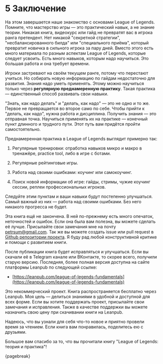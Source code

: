 # 5 Заключение

На этом завершается наше знакомство с основами League of Legends. Помните, что мастерство игры — это практический навык, а не знание теории. Никакая книга, видеокурс или гайд не превратят вас в игрока ранга претендент. Нет никакой "секретной стратегии", "несбалансированного билда" или "специального приёма", который превратит новичка в сильного игрока за пару дней. Вместо этого есть много материала по разным аспектам League of Legends, которые следует усвоить. Есть много навыков, которым надо научиться. Это большая работа и она требует времени.

Игроки застревают на своём текущем ранге, потому что перестают учиться. Но собирать новую информацию по гайдам недостаточно для развития. Знания надо уметь применять. Этому можно научиться только через **регулярную преднамеренную практику**. Такая практика — единственный способ развивать свои навыки.

"Знать, как надо делать" и "делать, как надо" — это не одно и то же. Первое не превращается во второе само по себе. Чтобы прийти к "делать, как надо", нужна работа и дисциплина. Получить знания — это отправная точка. Научиться применять их на практике — конечный пункт длинного и трудного пути. Этот путь вам придётся пройти самостоятельно.

Преднамеренная практика в League of Legends выглядит примерно так:

1. Регулярные тренировки: отработка навыков микро и макро в тренажёре, practice tool, либо в игре с ботами.

2. Регулярные рейтинговые игры.

3. Работа над своими ошибками: коучинг или самокоучинг.

4. Поиск новой информации об игре: гайды, стримы, чужие коучинг сессии, реплеи профессиональных игроков.

Следуйте этим пунктам и ваши навыки будут постепенно улучшаться. Самый важный из них — работа над своими ошибками. Без него никакого прогресса не будет.

Эта книга ещё не закончена. В ней по-прежнему есть много опечаток, неточностей и ошибок. Если она была вам полезна, вы можете сделать её лучше. Присылайте свои замечания мне на почту [petrsum@gmail.com](mailto:petrsum@gmail.com). Так же вы можете создать issue или pull request в [Github репозитории проекта](https://github.com/ellysh/league-of-legends-fundamentals). Я буду рад любой конструктивной критике и помощи с развитием книги.

После публикации книга будет исправляться и улучшаться. Если вы скачали её в Telegram канале или ВКонтакте, то скорее всего, получили старую версию. Последняя, более полная версия доступна на сайте платформы Leanpub по следующей ссылке:

* [https://leanpub.com/league-of-legends-fundamentals](https://leanpub.com/league-of-legends-fundamentals)

Это некоммерческий проект. Книга распространяется бесплатно через Leanpub. Моя цель — делиться знаниями в удобной и доступной для всех форме. Если вы хотите поддержать проект, присылайте свои замечания и исправления. Также в качестве поддержки вы можете назначить свою цену при скачивании книги на Leanpub.

Надеюсь, что вы узнали для себя что-то новое и приятно провели время за чтением. Если книга вам понравилась, поделитесь ею с друзьями.

Большое вам спасибо за то, что вы прочитали книгу "League of Legends: теория и практика"!

{pagebreak}